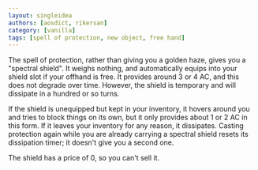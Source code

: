```yaml
---
layout: singleidea
authors: [aosdict, rikersan]
category: [vanilla]
tags: [spell of protection, new object, free hand]
---
```

The spell of protection, rather than giving you a golden haze, gives you a "spectral shield". It weighs nothing, and automatically equips into your shield slot if your offhand is free. It provides around 3 or 4 AC, and this does not degrade over time. However, the shield is temporary and will dissipate in a hundred or so turns.

If the shield is unequipped but kept in your inventory, it hovers around you and tries to block things on its own, but it only provides about 1 or 2 AC in this form. If it leaves your inventory for any reason, it dissipates. Casting protection again while you are already carrying a spectral shield resets its dissipation timer; it doesn't give you a second one.

The shield has a price of 0, so you can't sell it.
